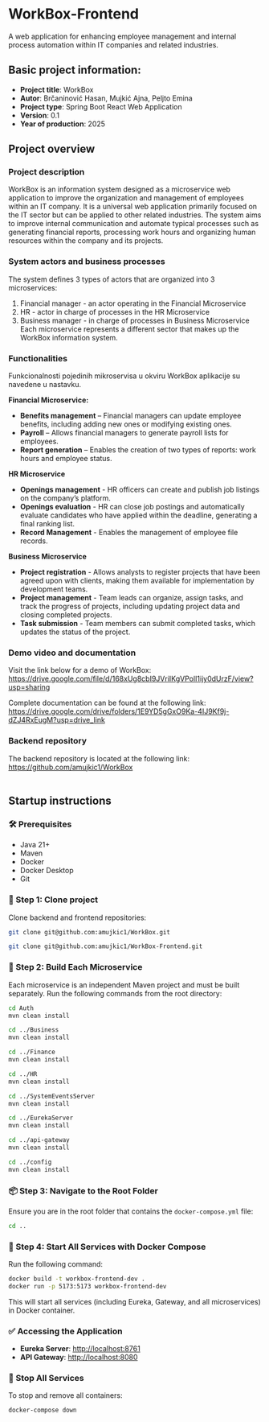 # WorkBox-Frontend
A web application for enhancing employee management and internal process automation within IT companies and related industries.


## Basic project information:
 * **Project title**: WorkBox
 * **Autor**: Brčaninović Hasan, Mujkić Ajna, Peljto Emina
 * **Project type**: Spring Boot React Web Application
 * **Version**: 0.1
 * **Year of production**: 2025 


## Project overview
### Project description
WorkBox is an information system designed as a microservice web application to improve the organization and management of employees within an IT company. It is a universal web application primarily focused on the IT sector but can be applied to other related industries. The system aims to improve internal communication and automate typical processes such as generating financial reports, processing work hours and organizing human resources within the company and its projects.

### System actors and business processes
The system defines 3 types of actors that are organized into 3 microservices:
1. Financial manager - an actor operating in the Financial Microservice
2. HR - actor in charge of processes in the HR Microservice
3. Business manager - in charge of processes in Business Microservice
Each microservice represents a different sector that makes up the WorkBox information system.

### Functionalities
Funkcionalnosti pojedinih mikroservisa u okviru WorkBox aplikacije su navedene u nastavku.

**Financial Microservice:**
* **Benefits management** – Financial managers can update employee benefits, including adding new ones or modifying existing ones.
* **Payroll** – Allows financial managers to generate payroll lists for employees. 
* **Report generation** – Enables the creation of two types of reports: work hours and employee status.

**HR Microservice**
* **Openings management** - HR officers can create and publish job listings on the company’s platform.
* **Openings evaluation** - HR can close job postings and automatically evaluate candidates who have applied within the deadline, generating a final ranking list.
* **Record Management** - Enables the management of employee file records.

**Business Microservice**
* **Project registration** - Allows analysts to register projects that have been agreed upon with clients, making them available for implementation by development teams.
* **Project management** - Team leads can organize, assign tasks, and track the progress of projects, including updating project data and closing completed projects.
* **Task submission** - Team members can submit completed tasks, which updates the status of the project.

### Demo video and documentation
Visit the link below for a demo of WorkBox:<br>
https://drive.google.com/file/d/168xUg8cbI9JVriIKgVPolI1ijy0dUrzF/view?usp=sharing

Complete documentation can be found at the following link:<br>
https://drive.google.com/drive/folders/1E9YD5gGxO9Ka-4IJ9Kf9j-dZJ4RxEugM?usp=drive_link
<br>

### Backend repository
The backend repository is located at the following link:<br>
https://github.com/amujkic1/WorkBox
<br>
<br>


## Startup instructions

### 🛠️ Prerequisites
- Java 21+
- Maven
- Docker
- Docker Desktop
- Git

### 📂 Step 1: Clone project
Clone backend and frontend repositories:
```bash
git clone git@github.com:amujkic1/WorkBox.git
```
```bash
git clone git@github.com:amujkic1/WorkBox-Frontend.git
```


### 🔧 Step 2: Build Each Microservice
Each microservice is an independent Maven project and must be built separately. Run the following commands from the root directory:

```bash
cd Auth
mvn clean install

cd ../Business
mvn clean install

cd ../Finance
mvn clean install

cd ../HR
mvn clean install

cd ../SystemEventsServer
mvn clean install

cd ../EurekaServer
mvn clean install

cd ../api-gateway
mvn clean install

cd ../config
mvn clean install
```

### 📦 Step 3: Navigate to the Root Folder
Ensure you are in the root folder that contains the `docker-compose.yml` file:

```bash
cd ..
```

### 🐳 Step 4: Start All Services with Docker Compose
Run the following command:

```bash
docker build -t workbox-frontend-dev .
docker run -p 5173:5173 workbox-frontend-dev
```

This will start all services (including Eureka, Gateway, and all microservices) in Docker container.

### ✅ Accessing the Application
- **Eureka Server**: [http://localhost:8761](http://localhost:8761)
- **API Gateway**: [http://localhost:8080](http://localhost:8080)

### 🛑 Stop All Services
To stop and remove all containers:

```bash
docker-compose down
```







